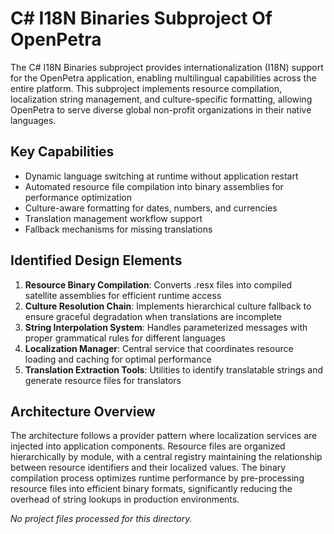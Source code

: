 # C# I18N Binaries Subproject Of OpenPetra

The C# I18N Binaries subproject provides internationalization (I18N) support for the OpenPetra application, enabling multilingual capabilities across the entire platform. This subproject implements resource compilation, localization string management, and culture-specific formatting, allowing OpenPetra to serve diverse global non-profit organizations in their native languages.

## Key Capabilities

- Dynamic language switching at runtime without application restart
- Automated resource file compilation into binary assemblies for performance optimization
- Culture-aware formatting for dates, numbers, and currencies
- Translation management workflow support
- Fallback mechanisms for missing translations

## Identified Design Elements

1. **Resource Binary Compilation**: Converts .resx files into compiled satellite assemblies for efficient runtime access
2. **Culture Resolution Chain**: Implements hierarchical culture fallback to ensure graceful degradation when translations are incomplete
3. **String Interpolation System**: Handles parameterized messages with proper grammatical rules for different languages
4. **Localization Manager**: Central service that coordinates resource loading and caching for optimal performance
5. **Translation Extraction Tools**: Utilities to identify translatable strings and generate resource files for translators

## Architecture Overview

The architecture follows a provider pattern where localization services are injected into application components. Resource files are organized hierarchically by module, with a central registry maintaining the relationship between resource identifiers and their localized values. The binary compilation process optimizes runtime performance by pre-processing resource files into efficient binary formats, significantly reducing the overhead of string lookups in production environments.

*No project files processed for this directory.*

[Generated by the Sage AI expert workbench: 2025-03-30 02:22:57  https://sage-tech.ai/workbench]: #